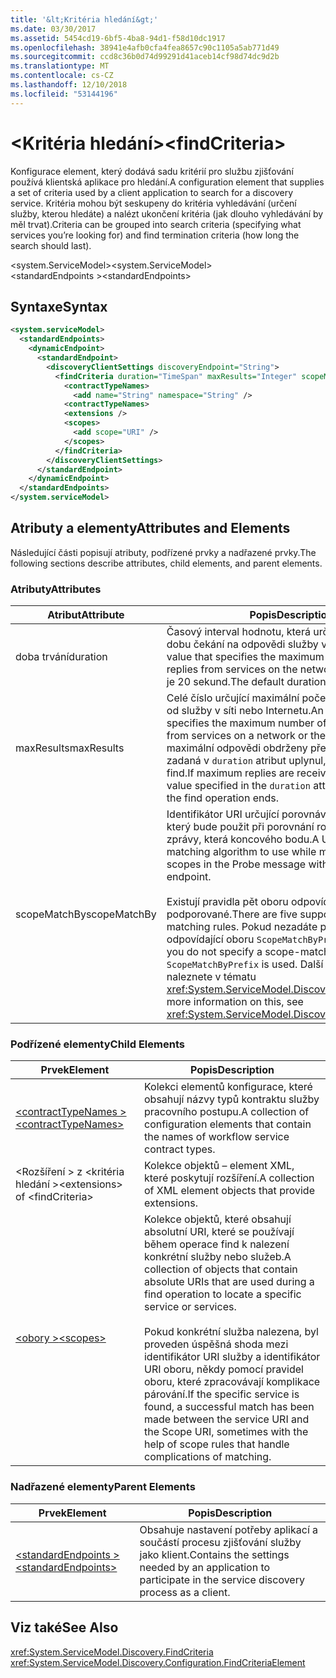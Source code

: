 ```yaml
---
title: '&lt;Kritéria hledání&gt;'
ms.date: 03/30/2017
ms.assetid: 5454cd19-6bf5-4ba8-94d1-f58d10dc1917
ms.openlocfilehash: 38941e4afb0cfa4fea8657c90c1105a5ab771d49
ms.sourcegitcommit: ccd8c36b0d74d99291d41aceb14cf98d74dc9d2b
ms.translationtype: MT
ms.contentlocale: cs-CZ
ms.lasthandoff: 12/10/2018
ms.locfileid: "53144196"
---
```

# <a name="ltfindcriteriagt"></a><span data-ttu-id="233d9-102">&lt;Kritéria hledání&gt;</span><span class="sxs-lookup"><span data-stu-id="233d9-102">&lt;findCriteria&gt;</span></span>
<span data-ttu-id="233d9-103">Konfigurace element, který dodává sadu kritérií pro službu zjišťování používá klientská aplikace pro hledání.</span><span class="sxs-lookup"><span data-stu-id="233d9-103">A configuration element that supplies a set of criteria used by a client application to search for a discovery service.</span></span> <span data-ttu-id="233d9-104">Kritéria mohou být seskupeny do kritéria vyhledávání (určení služby, kterou hledáte) a nalézt ukončení kritéria (jak dlouho vyhledávání by měl trvat).</span><span class="sxs-lookup"><span data-stu-id="233d9-104">Criteria can be grouped into search criteria (specifying what services you’re looking for) and find termination criteria (how long the search should last).</span></span>  
  
 <span data-ttu-id="233d9-105">\<system.ServiceModel></span><span class="sxs-lookup"><span data-stu-id="233d9-105">\<system.ServiceModel></span></span>  
<span data-ttu-id="233d9-106">\<standardEndpoints ></span><span class="sxs-lookup"><span data-stu-id="233d9-106">\<standardEndpoints></span></span>  
  
## <a name="syntax"></a><span data-ttu-id="233d9-107">Syntaxe</span><span class="sxs-lookup"><span data-stu-id="233d9-107">Syntax</span></span>  
  
```xml  
<system.serviceModel>  
  <standardEndpoints>
    <dynamicEndpoint>
      <standardEndpoint>
        <discoveryClientSettings discoveryEndpoint="String">
          <findCriteria duration="TimeSpan" maxResults="Integer" scopeMatchBy="Uri">
            <contractTypeNames>
              <add name="String" namespace="String" />
            <contractTypeNames>
            <extensions />
            <scopes>
              <add scope="URI" />
            </scopes>
          </findCriteria>
        </discoveryClientSettings>
      </standardEndpoint>
    </dynamicEndpoint>
  </standardEndpoints>  
</system.serviceModel>  
```  
  
## <a name="attributes-and-elements"></a><span data-ttu-id="233d9-108">Atributy a elementy</span><span class="sxs-lookup"><span data-stu-id="233d9-108">Attributes and Elements</span></span>  
 <span data-ttu-id="233d9-109">Následující části popisují atributy, podřízené prvky a nadřazené prvky.</span><span class="sxs-lookup"><span data-stu-id="233d9-109">The following sections describe attributes, child elements, and parent elements.</span></span>  
  
### <a name="attributes"></a><span data-ttu-id="233d9-110">Atributy</span><span class="sxs-lookup"><span data-stu-id="233d9-110">Attributes</span></span>  
  
|<span data-ttu-id="233d9-111">Atribut</span><span class="sxs-lookup"><span data-stu-id="233d9-111">Attribute</span></span>|<span data-ttu-id="233d9-112">Popis</span><span class="sxs-lookup"><span data-stu-id="233d9-112">Description</span></span>|  
|---------------|-----------------|  
|<span data-ttu-id="233d9-113">doba trvání</span><span class="sxs-lookup"><span data-stu-id="233d9-113">duration</span></span>|<span data-ttu-id="233d9-114">Časový interval hodnotu, která určuje maximální dobu čekání na odpovědi služby v síti.</span><span class="sxs-lookup"><span data-stu-id="233d9-114">A Timespan value that specifies the maximum time to wait for replies from services on the network.</span></span> <span data-ttu-id="233d9-115">Výchozí doba je 20 sekund.</span><span class="sxs-lookup"><span data-stu-id="233d9-115">The default duration is 20 seconds.</span></span>|  
|<span data-ttu-id="233d9-116">maxResults</span><span class="sxs-lookup"><span data-stu-id="233d9-116">maxResults</span></span>|<span data-ttu-id="233d9-117">Celé číslo určující maximální počet odpovědí čekat od služby v síti nebo Internetu.</span><span class="sxs-lookup"><span data-stu-id="233d9-117">An integer that specifies the maximum number of replies to wait for, from services on a network or the Internet.</span></span> <span data-ttu-id="233d9-118">Pokud se maximální odpovědi obdrženy předtím, než hodnota zadaná v `duration` atribut uplynul, skončí operace find.</span><span class="sxs-lookup"><span data-stu-id="233d9-118">If maximum replies are received before the value specified in the `duration` attribute has elapsed, the find operation ends.</span></span>|  
|<span data-ttu-id="233d9-119">scopeMatchBy</span><span class="sxs-lookup"><span data-stu-id="233d9-119">scopeMatchBy</span></span>|<span data-ttu-id="233d9-120">Identifikátor URI určující porovnávací algoritmus, který bude použit při porovnání rozsahů průzkumné zprávy, která koncového bodu.</span><span class="sxs-lookup"><span data-stu-id="233d9-120">A URI that specify the matching algorithm to use while matching the scopes in the Probe message with that of the endpoint.</span></span><br /><br /> <span data-ttu-id="233d9-121">Existují pravidla pět oboru odpovídajícím podporované.</span><span class="sxs-lookup"><span data-stu-id="233d9-121">There are five supported scope-matching rules.</span></span> <span data-ttu-id="233d9-122">Pokud nezadáte pravidlo odpovídající oboru `ScopeMatchByPrefix` se používá.</span><span class="sxs-lookup"><span data-stu-id="233d9-122">If you do not specify a scope-matching rule, `ScopeMatchByPrefix` is used.</span></span> <span data-ttu-id="233d9-123">Další informace o tomto naleznete v tématu <xref:System.ServiceModel.Discovery.FindCriteria>.</span><span class="sxs-lookup"><span data-stu-id="233d9-123">For more information on this, see <xref:System.ServiceModel.Discovery.FindCriteria>.</span></span>|  
  
### <a name="child-elements"></a><span data-ttu-id="233d9-124">Podřízené elementy</span><span class="sxs-lookup"><span data-stu-id="233d9-124">Child Elements</span></span>  
  
|<span data-ttu-id="233d9-125">Prvek</span><span class="sxs-lookup"><span data-stu-id="233d9-125">Element</span></span>|<span data-ttu-id="233d9-126">Popis</span><span class="sxs-lookup"><span data-stu-id="233d9-126">Description</span></span>|  
|-------------|-----------------|  
|[<span data-ttu-id="233d9-127">\<contractTypeNames ></span><span class="sxs-lookup"><span data-stu-id="233d9-127">\<contractTypeNames></span></span>](../../../../../docs/framework/configure-apps/file-schema/wcf/contracttypenames.md)|<span data-ttu-id="233d9-128">Kolekci elementů konfigurace, které obsahují názvy typů kontraktu služby pracovního postupu.</span><span class="sxs-lookup"><span data-stu-id="233d9-128">A collection of configuration elements that contain the names of workflow service contract types.</span></span>|  
|<span data-ttu-id="233d9-129">\<Rozšíření > z \<kritéria hledání ></span><span class="sxs-lookup"><span data-stu-id="233d9-129">\<extensions> of \<findCriteria></span></span>|<span data-ttu-id="233d9-130">Kolekce objektů – element XML, které poskytují rozšíření.</span><span class="sxs-lookup"><span data-stu-id="233d9-130">A collection of XML element objects that provide extensions.</span></span>|  
|[<span data-ttu-id="233d9-131">\<obory ></span><span class="sxs-lookup"><span data-stu-id="233d9-131">\<scopes></span></span>](../../../../../docs/framework/configure-apps/file-schema/wcf/scopes.md)|<span data-ttu-id="233d9-132">Kolekce objektů, které obsahují absolutní URI, které se používají během operace find k nalezení konkrétní služby nebo služeb.</span><span class="sxs-lookup"><span data-stu-id="233d9-132">A collection of objects that contain absolute URIs that are used during a find operation to locate a specific service or services.</span></span><br /><br /> <span data-ttu-id="233d9-133">Pokud konkrétní služba nalezena, byl proveden úspěšná shoda mezi identifikátor URI služby a identifikátor URI oboru, někdy pomocí pravidel oboru, které zpracovávají komplikace párování.</span><span class="sxs-lookup"><span data-stu-id="233d9-133">If the specific service is found, a successful match has been made between the service URI and the Scope URI, sometimes with the help of scope rules that handle complications of matching.</span></span>|  
  
### <a name="parent-elements"></a><span data-ttu-id="233d9-134">Nadřazené elementy</span><span class="sxs-lookup"><span data-stu-id="233d9-134">Parent Elements</span></span>  
  
|<span data-ttu-id="233d9-135">Prvek</span><span class="sxs-lookup"><span data-stu-id="233d9-135">Element</span></span>|<span data-ttu-id="233d9-136">Popis</span><span class="sxs-lookup"><span data-stu-id="233d9-136">Description</span></span>|  
|-------------|-----------------|  
|[<span data-ttu-id="233d9-137">\<standardEndpoints ></span><span class="sxs-lookup"><span data-stu-id="233d9-137">\<standardEndpoints></span></span>](../../../../../docs/framework/configure-apps/file-schema/wcf/standardendpoints.md)|<span data-ttu-id="233d9-138">Obsahuje nastavení potřeby aplikací a součástí procesu zjišťování služby jako klient.</span><span class="sxs-lookup"><span data-stu-id="233d9-138">Contains the settings needed by an application to participate in the service discovery process as a client.</span></span>|  
  
## <a name="see-also"></a><span data-ttu-id="233d9-139">Viz také</span><span class="sxs-lookup"><span data-stu-id="233d9-139">See Also</span></span>  
 <xref:System.ServiceModel.Discovery.FindCriteria>  
 <xref:System.ServiceModel.Discovery.Configuration.FindCriteriaElement>
